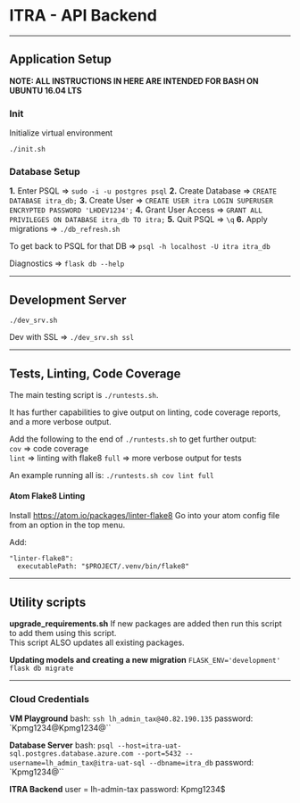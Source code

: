 # ITRA - API Backend

___
## Application Setup
<strong>NOTE: ALL INSTRUCTIONS IN HERE ARE INTENDED FOR BASH ON UBUNTU 16.04 LTS</strong>

### Init
Initialize virtual environment
```
./init.sh
```

### Database Setup
**1.** Enter PSQL => `sudo -i -u postgres psql`
**2.** Create Database => `CREATE DATABASE itra_db;`
**3.** Create User => `CREATE USER itra LOGIN SUPERUSER ENCRYPTED PASSWORD 'LHDEV1234';`
**4.** Grant User Access => `GRANT ALL PRIVILEGES ON DATABASE itra_db TO itra;`
**5.** Quit PSQL => `\q`
**6.** Apply migrations => `./db_refresh.sh`

To get back to PSQL for that DB => `psql -h localhost -U itra itra_db`

Diagnostics => `flask db --help`

___
## Development Server
```
./dev_srv.sh
```

Dev with SSL => `./dev_srv.sh ssl`

___
## Tests, Linting, Code Coverage

The main testing script is `./runtests.sh`.

It has further capabilities to give output on linting, code coverage reports, and a more verbose output.

Add the following to the end of `./runtests.sh` to get further output:  
`cov` => code coverage  
`lint` => linting with flake8
`full` => more verbose output for tests

An example running all is: `./runtests.sh cov lint full`

#### Atom Flake8 Linting
Install https://atom.io/packages/linter-flake8
Go into your atom config file from an option in the top menu.

Add:  
```
"linter-flake8":
  executablePath: "$PROJECT/.venv/bin/flake8"
```
___
## Utility scripts
**upgrade_requirements.sh**
If new packages are added then run this script to add them using this script.  
This script ALSO updates all existing packages.

**Updating models and creating a new migration**
`FLASK_ENV='development' flask db migrate`

___
### Cloud Credentials
**VM Playground**
bash: `ssh lh_admin_tax@40.82.190.135`
password: `Kpmg1234@Kpmg1234@``

**Database Server**
bash: `psql --host=itra-uat-sql.postgres.database.azure.com --port=5432 --username=lh_admin_tax@itra-uat-sql --dbname=itra_db`
password: `Kpmg1234@``

**ITRA Backend**
user = lh-admin-tax
password: Kpmg1234$
